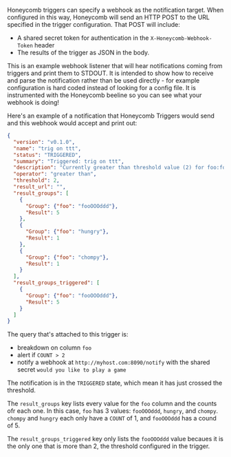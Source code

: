 Honeycomb triggers can specify a webhook as the notification target. When configured in this way, Honeycomb will send an HTTP POST to the URL specified in the trigger configuration. That POST will include:

* A shared secret token for authentication in the `X-Honeycomb-Webhook-Token` header
* The results of the trigger as JSON in the body.

This is an example webhook listener that will hear notifications coming from triggers and print them to STDOUT. It is intended to show how to receive and parse the notification rather than be used directly - for example configuration is hard coded instead of looking for a config file. It is instrumented with the Honeycomb beeline so you can see what your webhook is doing!

Here's an example of a notification that Honeycomb Triggers would send and this webhook would accept and print out:

```json
{
  "version": "v0.1.0",
  "name": "trig on ttt",
  "status": "TRIGGERED",
  "summary": "Triggered: trig on ttt",
  "description": "Currently greater than threshold value (2) for foo:fooOOOddd (value 5)",
  "operator": "greater than",
  "threshold": 2,
  "result_url": "",
  "result_groups": [
    {
      "Group": {"foo": "fooOOOddd"},
      "Result": 5
    },
    {
      "Group": {"foo": "hungry"},
      "Result": 1
    },
    {
      "Group": {"foo": "chompy"},
      "Result": 1
    }
  ],
  "result_groups_triggered": [
    {
      "Group": {"foo": "fooOOOddd"},
      "Result": 5
    }
  ]
}
```

The query that's attached to this trigger is:
* breakdown on column `foo`
* alert if `COUNT > 2`
* notify a webhook at `http://myhost.com:8090/notify` with the shared secret `would you like to play a game`

The notification is in the `TRIGGERED` state, which mean it has just crossed the threshold.

The `result_groups` key lists every value for the `foo` column and the counts ofr each one. In this case, `foo` has 3 values: `fooOOOddd`, `hungry`, and `chompy`. `chompy` and `hungry` each only have a `COUNT` of 1, and `fooOOOddd` has a cound of 5.

The `result_groups_triggered` key only lists the `fooOOOddd` value becaues it is the only one that is more than 2, the threshold configured in the trigger.
